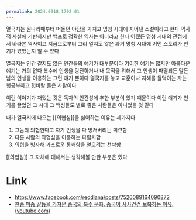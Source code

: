 ```yaml
---
permalink: 2024.0918.1702.01
---
```

열국지는 원나라때부터 떠돌던 야담을 가지고 명청 시대에 지어낸 소설이라고 한다 역사적 사실에 기반하지만 백프로 정확한 역사는 아니라고 한다 어쨌든 명청 시대의 관점에서 바라본 역사이고 지금으로부터 그리 멀지도 않은 과거 명청 시대에 어떤 스토리가 인기가 있었는지 알 수 있다

열국지는 인간 같지도 않은 인간들의 얘기가 대부분이다 기이한 얘기는 많지만 아름다운 얘기는 거의 없다 복수에 인생을 탕진하거나 내 목적을 위해서 그 인생이 파멸되든 말든 남의 인생을 이용하는 그런 얘기 뿐이다 열국지를 놓고 교훈이나 지혜를 들먹이는 자는 헛공부하고 헛바람 들은 사람이다

이런 이야기가 재밌는 것은 독자의 인간성에 추한 부분이 있기 때문이다 이런 얘기가 인기를 끌었던 그 시대 그 백성들도 별로 좋은 사람들은 아니었을 것 같다

내가 열국지에 나오는 [[의협심]]을 싫어하는 이유는 세가지다 
1. 그놈의 의협한다고 자기 인생을 다 망쳐버리는 미련함 
2. 다른 사람의 의협심을 이용하는 파렴치함 
3. 의협을 빙자해 가소로운 통쾌함을 얻으려는 천박함

[[의협심]] 그 자체에 대해서는 생각해볼 만한 부분은 있다

# Link
- https://www.facebook.com/reddiana/posts/7526089164090872
- [한중 미중 갈등을 가져온 중국의 복수 문화. 중국이 사사건건 보복하는 이유. (youtube.com)](https://www.youtube.com/watch?v=fTt-rPX_RL4)
